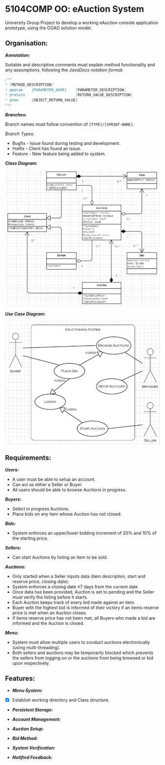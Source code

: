 # 5104COMP OO: eAuction System
University Group Project to develop a working eAuction console application prototype, using the OOAD solution model.

## Organisation:
***Annotation:***

Suitable and descriptive comments must explain method functionality and any assumptions, following the 
*JavaDocs notation format:*
```java
/**
* [METHOD_DESCRIPTION]
* @param    [PARAMETER_NAME]    [PARAMETER_DESCRIPTION]
* @return                       [RETURN_VALUE_DESCRIPTION]
* @see      [OBJECT_RETURN_VALUE]
**/
```

***Branches:***

Branch names must follow convention of `[TYPE]/[SPRINT-NAME]`.

*Branch Types:*
- Bugfix - Issue found during testing and development.
- Hotfix - Client has found an issue.
- Feature - New feature being added to system.

***Class Diagram:***

![Example Class Diagram](docs/class-diagram.png)

***Use Case Diagram:***

![Example Use Case Diagram](docs/use-case-diagram.png)

## Requirements:

***Users:***
- A user must be able to setup an account.
- Can act as either a Seller or Buyer.
- All users should be able to browse Auctions in progress.

***Buyers:***
- Select in progress Auctions.
- Place bids on any item whose Auction has not closed.

***Bids:***
- System enforces an upper/lower bidding increment of 20% and 10% of the starting price.

***Sellers:***
- Can start Auctions by listing an item to be sold.
    
***Auctions:***
- Only started when a Seller inputs data (item description, start and reserve price, closing date).
- System enforces a closing date ≤7 days from the current date 
- Once data has been provided, Auction is set to pending and the Seller must verify the listing before it starts.
- Each Auction keeps track of every bid made against an item.
- Buyer with the highest bid is informed of their victory if an items reserve price is met when an Auction closes.
- If items reserve price has not been met, all Buyers who made a bid are informed and the Auction is closed.

***Menu:***
- System must allow multiple users to conduct auctions electronically (using multi-threading).
- Both sellers and auctions may be temporarily blocked which prevents the sellers from logging on or the auctions from being browsed or bid upon respectively.

## Features:
* ***Menu System:***

* [x] Establish working directory and Class structure.

* ***Persistent Storage:***

* ***Account Management:***

* ***Auction Setup:***

* ***Bid Method:***

* ***System Verification:***

* ***Notified Feedback:***

